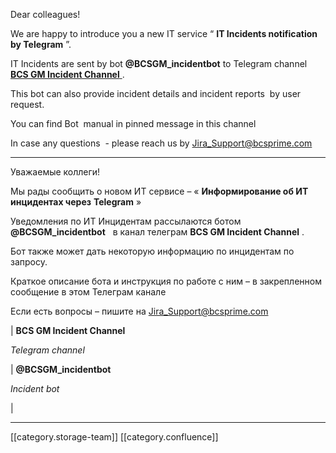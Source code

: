 Dear colleagues!



We are happy to introduce you a new IT service “ **IT Incidents notification by Telegram** ”.

IT Incidents are sent by bot  **@BCSGM_incidentbot**  to Telegram channel [ **BCS GM Incident Channel** ](https://t.me/joinchat/AAAAAETLSODOxu1bDXdHNA). 

This bot can also provide incident details and incident reports  by user request.

You can find Bot  manual in pinned message in this channel

In case any questions  - please reach us by [Jira_Support@bcsprime.com](mailto:Jira_Support@bcsprime.com) 



-----------------------------------------------------------------------------------------------------------------------------------------------------------------------



Уважаемые коллеги!



Мы рады сообщить о новом ИТ сервисе – « **Информирование об ИТ инцидентах через**  **Telegram** »

Уведомления по ИТ Инцидентам рассылаются ботом  **@BCSGM_incidentbot**   в канал телеграм  **BCS GM Incident Channel** .

Бот также может дать некоторую информацию по инцидентам по запросу.

Краткое описание бота и инструкция по работе с ним – в закрепленном сообщение в этом Телеграм канале

Если есть вопросы – пишите на [Jira_Support@bcsprime.com](mailto:Jira_Support@bcsprime.com) 





|  **BCS GM Incident Channel** 

 _Telegram channel_ 

 |  **@BCSGM_incidentbot** 

 _Incident bot_ 



 | 









*****

[[category.storage-team]] 
[[category.confluence]] 

